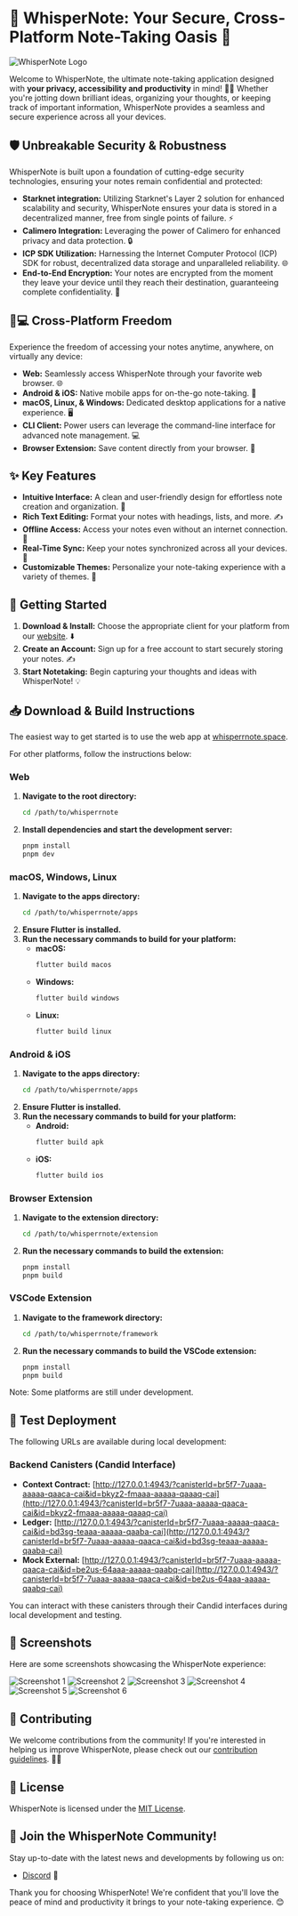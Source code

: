 # 🤫 WhisperNote: Your Secure, Cross-Platform Note-Taking Oasis 🚀

![WhisperNote Logo](public/logo/whisperrnote.png)

Welcome to WhisperNote, the ultimate note-taking application designed with **your privacy, accessibility and productivity** in mind! 📝✨ Whether you're jotting down brilliant ideas, organizing your thoughts, or keeping track of important information, WhisperNote provides a seamless and secure experience across all your devices.

## 🛡️ Unbreakable Security & Robustness

WhisperNote is built upon a foundation of cutting-edge security technologies, ensuring your notes remain confidential and protected:

*  **Starknet integration:** Utilizing Starknet's Layer 2 solution for enhanced scalability and security, WhisperNote ensures your data is stored in a decentralized manner, free from single points of failure. ⚡
*   **Calimero Integration:** Leveraging the power of Calimero for enhanced privacy and data protection. 🔒
*   **ICP SDK Utilization:** Harnessing the Internet Computer Protocol (ICP) SDK for robust, decentralized data storage and unparalleled reliability. 🌐
*   **End-to-End Encryption:** Your notes are encrypted from the moment they leave your device until they reach their destination, guaranteeing complete confidentiality. 🔐

## 📱💻 Cross-Platform Freedom

Experience the freedom of accessing your notes anytime, anywhere, on virtually any device:

*   **Web:** Seamlessly access WhisperNote through your favorite web browser. 🌐
*   **Android & iOS:** Native mobile apps for on-the-go note-taking. 📱
*   **macOS, Linux, & Windows:** Dedicated desktop applications for a native experience. 🖥️
*   **CLI Client:** Power users can leverage the command-line interface for advanced note management. 💻
*   **Browser Extension:** Save content directly from your browser. 🧩

## ✨ Key Features

*   **Intuitive Interface:** A clean and user-friendly design for effortless note creation and organization. 🎨
*   **Rich Text Editing:** Format your notes with headings, lists, and more. ✍️
*   **Offline Access:** Access your notes even without an internet connection. 📶
*   **Real-Time Sync:** Keep your notes synchronized across all your devices. 🔄
*   **Customizable Themes:** Personalize your note-taking experience with a variety of themes. 🌈

## 🚀 Getting Started

1.  **Download & Install:** Choose the appropriate client for your platform from our [website](https://whisperrnote.space). ⬇️
2.  **Create an Account:** Sign up for a free account to start securely storing your notes. ✍️
3.  **Start Notetaking:** Begin capturing your thoughts and ideas with WhisperNote! 💡

## 📥 Download & Build Instructions

The easiest way to get started is to use the web app at [whisperrnote.space](https://whisperrnote.space).

For other platforms, follow the instructions below:

### Web

1. **Navigate to the root directory:**
    ```sh
    cd /path/to/whisperrnote
    ```
2. **Install dependencies and start the development server:**
    ```sh
    pnpm install
    pnpm dev
    ```

### macOS, Windows, Linux

1. **Navigate to the apps directory:**
    ```sh
    cd /path/to/whisperrnote/apps
    ```
2. **Ensure Flutter is installed.**
3. **Run the necessary commands to build for your platform:**
    - **macOS:**
        ```sh
        flutter build macos
        ```
    - **Windows:**
        ```sh
        flutter build windows
        ```
    - **Linux:**
        ```sh
        flutter build linux
        ```

### Android & iOS

1. **Navigate to the apps directory:**
    ```sh
    cd /path/to/whisperrnote/apps
    ```
2. **Ensure Flutter is installed.**
3. **Run the necessary commands to build for your platform:**
    - **Android:**
        ```sh
        flutter build apk
        ```
    - **iOS:**
        ```sh
        flutter build ios
        ```

### Browser Extension

1. **Navigate to the extension directory:**
    ```sh
    cd /path/to/whisperrnote/extension
    ```
2. **Run the necessary commands to build the extension:**
    ```sh
    pnpm install
    pnpm build
    ```

### VSCode Extension

1. **Navigate to the framework directory:**
    ```sh
    cd /path/to/whisperrnote/framework
    ```
2. **Run the necessary commands to build the VSCode extension:**
    ```sh
    pnpm install
    pnpm build
    ```

Note: Some platforms are still under development.

## 🧪 Test Deployment

The following URLs are available during local development:

### Backend Canisters (Candid Interface)

- **Context Contract:** [http://127.0.0.1:4943/?canisterId=br5f7-7uaaa-aaaaa-qaaca-cai&id=bkyz2-fmaaa-aaaaa-qaaaq-cai](http://127.0.0.1:4943/?canisterId=br5f7-7uaaa-aaaaa-qaaca-cai&id=bkyz2-fmaaa-aaaaa-qaaaq-cai)
- **Ledger:** [http://127.0.0.1:4943/?canisterId=br5f7-7uaaa-aaaaa-qaaca-cai&id=bd3sg-teaaa-aaaaa-qaaba-cai](http://127.0.0.1:4943/?canisterId=br5f7-7uaaa-aaaaa-qaaca-cai&id=bd3sg-teaaa-aaaaa-qaaba-cai)
- **Mock External:** [http://127.0.0.1:4943/?canisterId=br5f7-7uaaa-aaaaa-qaaca-cai&id=be2us-64aaa-aaaaa-qaabq-cai](http://127.0.0.1:4943/?canisterId=br5f7-7uaaa-aaaaa-qaaca-cai&id=be2us-64aaa-aaaaa-qaabq-cai)

You can interact with these canisters through their Candid interfaces during local development and testing.

## 📸 Screenshots

Here are some screenshots showcasing the WhisperNote experience:

![Screenshot 1](public/demo/1.png)
![Screenshot 2](public/demo/2.png)
![Screenshot 3](public/demo/3.png)
![Screenshot 4](public/demo/4.png)
![Screenshot 5](public/demo/5.png)
![Screenshot 6](public/demo/6.png)

## 🤝 Contributing

We welcome contributions from the community! If you're interested in helping us improve WhisperNote, please check out our [contribution guidelines](https://whisperrnote.space/contributing). 🧑‍💻

## 📜 License

WhisperNote is licensed under the [MIT License](LICENSE).

## 🎉 Join the WhisperNote Community!

Stay up-to-date with the latest news and developments by following us on:

*   [Discord](https://discord.gg/YDcm6FzN) 💬

Thank you for choosing WhisperNote! We're confident that you'll love the peace of mind and productivity it brings to your note-taking experience. 😊
````




